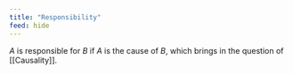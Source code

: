 ```yaml
---
title: "Responsibility"
feed: hide
---
```


_A_ is responsible for _B_ if _A_ is the cause of _B_, which brings in the question of [[Causality]]. 